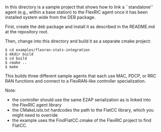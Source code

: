 In this directory is a sample project that shows how to link a ``standalone''
agent (e.g., within a base station) to the FlexRIC agent once it has been
installed system wide from the DEB package.

First, create the deb package and install it as described in the README.md at
the repository root.

Then, change into this directory and build it as a separate cmake project:
```
$ cd examples/flexran-stats-integration
$ mkdir build
$ cd build
$ cmake ..
$ make
```
This builds three different sample agents that each use MAC, PDCP, or RRC RAN
functions and connect to a FlexRAN-like controller specialization.

Note:
* the controller should use the same E2AP serialization as is linked into the
  FlexRIC agent library
* the CMakeLists.txt hardcodes the path to the FlatCC library, which you might
  need to override
* the example uses the FindFlatCC.cmake of the FlexRIC project to find FlatCC.
